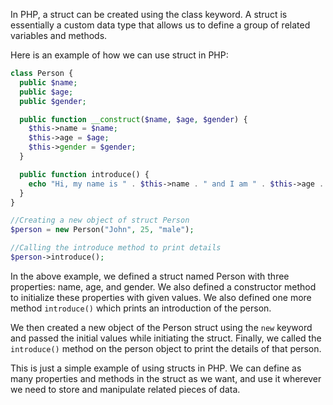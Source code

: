 In PHP, a struct can be created using the class keyword. A struct is essentially a custom data type that allows us to define a group of related variables and methods.

Here is an example of how we can use struct in PHP:

```php
class Person {
  public $name;
  public $age;
  public $gender;

  public function __construct($name, $age, $gender) {
    $this->name = $name;
    $this->age = $age;
    $this->gender = $gender;
  }

  public function introduce() {
    echo "Hi, my name is " . $this->name . " and I am " . $this->age . " years old. I am " . $this->gender;
  }
}

//Creating a new object of struct Person
$person = new Person("John", 25, "male");

//Calling the introduce method to print details
$person->introduce();
```

In the above example, we defined a struct named Person with three properties: name, age, and gender. We also defined a constructor method to initialize these properties with given values. We also defined one more method `introduce()` which prints an introduction of the person.

We then created a new object of the Person struct using the `new` keyword and passed the initial values while initiating the struct. Finally, we called the `introduce()` method on the person object to print the details of that person.

This is just a simple example of using structs in PHP. We can define as many properties and methods in the struct as we want, and use it wherever we need to store and manipulate related pieces of data.